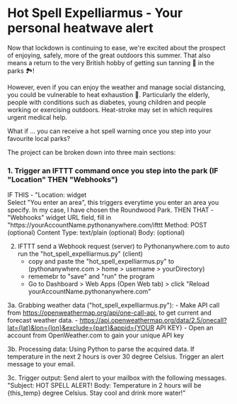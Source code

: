 <h1>Hot Spell Expelliarmus - Your personal heatwave alert</h1>

Now that lockdown is continuing to ease, we're excited about the prospect of enjoying, safely, more of the great outdoors this summer. That also means a return to the very British hobby of getting sun tanning 🔆 in the parks 🏞!

However, even if you can enjoy the weather and manage social distancing, you could be vulnerable to heat exhaustion 🥵. Particularly the elderly, people with conditions such as diabetes, young children and people working or exercising outdoors. Heat-stroke may set in which requires urgent medical help.

What if ... you can receive a hot spell warning once you step into your favourite local parks?

The project can be broken down into three main sections:

<h3>1. Trigger an IFTTT command once you step into the park (IF "Location" THEN "Webhooks")</h3>
   IF THIS -   "Location: widget</br>
                Select "You enter an area", this triggers everytime you enter an area you specify. In my case, I have chosen the Roundwood Park.
   THEN THAT - "Webhooks" widget
                URL field, fill in "https://yourAccountName.pythonanywhere.com/ifttt
                Method: POST (optional)
                Content Type: text/plain (optional)
                Body: (optional)
    
2. IFTTT send a Webhook request (server) to Pythonanywhere.com to auto run the "hot_spell_expelliarmus.py" (client)
   - copy and paste the "hot_spell_expelliarmus.py" to (pythonanywhere.com > home > username > yourDirectory)
   - rememebr to "save" and "run" the program
   - Go to Dashboard > Web Apps (Open Web tab) > click "Reload yourAccountName.pythonanywhere.com"
   
3a. Grabbing weather data ("hot_spell_expelliarmus.py"):
    - Make API call from https://openweathermap.org/api/one-call-api, to get current and forecast weather data.
    - https://api.openweathermap.org/data/2.5/onecall?lat={lat}&lon={lon}&exclude={part}&appid={YOUR API KEY}
    - Open an account from OpenWeather.com to gain your unique API key

3b. Processing data:
    Using Python to parse the acquired data. If temperature in the next 2 hours is over 30 degree Celsius. Trigger an alert message to your email.
    
3c. Trigger output:
    Send alert to your mailbox with the following messages.
    "Subject: HOT SPELL ALERT!
     Body: Temperature in 2 hours will be {this_temp} degree Celsius.
           Stay cool and drink more water!"
